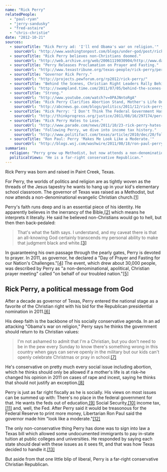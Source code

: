 ```yaml
---
name: "Rick Perry"
relatedPeople:
  - "paul-ryan"
  - "jerry-sandusky"
  - "fred-astaire"
  - "chris-christie"
date: "2012-10-21"
sources:
  - sourceTitle: "Rick Perry ad: 'I'll end Obama's war on religion.'"
    sourceUrl: "http://www.washingtonpost.com/blogs/under-god/post/rick-perry-ad-ill-end-obamas-war-on-religion/2011/12/07/gIQAAOjecO_blog.html"
  - sourceTitle: "Rick Perry believes non-Christians doomed."
    sourceUrl: "http://web.archive.org/web/20061119030904/http://www.dallasnews.com/sharedcontent/dws/dn/latestnews/stories/110606dnTSWperry.351c57c.html"
  - sourceTitle: "Perry Releases Proclamation on Prayer and Fasting."
    sourceUrl: "http://www.texastribune.org/texas-people/rick-perry/perry-releases-proclamation-on-prayer-and-fasting/"
  - sourceTitle: "Governor Rick Perry."
    sourceUrl: "http://projects.pewforum.org/rp2012/rick-perry/"
  - sourceTitle: "Behind the Scenes, Christian Right Leaders Rally Behind Rick Perry."
    sourceUrl: "http://swampland.time.com/2011/07/05/behind-the-scenes-christian-right-leaders-rally-behind-rick-perry/"
  - sourceTitle: "Strong."
    sourceUrl: "http://www.youtube.com/watch?v=0PAJNntoRgA"
  - sourceTitle: "Rick Perry Clarifies Abortion Stand, Mother's Life Only Exception."
    sourceUrl: "http://abcnews.go.com/blogs/politics/2011/12/rick-perry-modified-abortion-stand-again-mothers-life-only-exception/"
  - sourceTitle: "Rick Perry: 'I Don't Think The Federal Government Has A Role' In Education."
    sourceUrl: "http://thinkprogress.org/justice/2011/08/16/297174/perry-vs-education/?mobile=nc"
  - sourceTitle: "Rick Perry Hates to Lose."
    sourceUrl: "http://www.parade.com/news/2011/10/23-rick-perry-hates-to-lose.html"
  - sourceTitle: "Following Perry, we dive into income tax history."
    sourceUrl: "http://www.politifact.com/texas/article/2010/dec/20/following-perry-politifact-dives-income-tax-histor/"
  - sourceTitle: "Ron Paul: Perry 'Makes Me Look Like a Moderate.'"
    sourceUrl: "http://blogs.wsj.com/washwire/2011/08/18/ron-paul-perry-makes-me-look-like-a-moderate/"
summaries:
  religion: "Perry grew up Methodist, but now attends a non-denominational evangelical Christian church."
  politicalViews: "He is a far-right conservative Republican."
---
```


Rick Perry was born and raised in Paint Creek, Texas.

For Perry, the worlds of politics and religion are as tightly woven as the threads of the Jesus tapestry he wants to hang up in your kid's elementary school classroom. The governor of Texas was raised as a Methodist, but now attends a non-denominational evangelic Christian church.<a class="source-citation" href="#http%3A%2F%2Fwww.washingtonpost.com%2Fblogs%2Funder-god%2Fpost%2Frick-perry-ad-ill-end-obamas-war-on-religion%2F2011%2F12%2F07%2FgIQAAOjecO_blog.html" title="Rick Perry ad: &apos;I&apos;ll end Obama&apos;s war on religion.&apos;">[1]</a>

Perry's faith runs deep and is an essential piece of his identity. He apparently believes in the inerrancy of the Bible,<a class="source-citation" href="#http%3A%2F%2Fweb.archive.org%2Fweb%2F20061119030904%2Fhttp%3A%2F%2Fwww.dallasnews.com%2Fsharedcontent%2Fdws%2Fdn%2Flatestnews%2Fstories%2F110606dnTSWperry.351c57c.html" title="Rick Perry believes non-Christians doomed.">[2]</a> which means he interprets it literally. He said he believed non-Christians would go to hell, but then then back-pedaled:

>That's what the faith says. I understand, and my caveat there is that an all-knowing God certainly transcends my personal ability to make that judgment black and white.<a class="source-citation" href="#http%3A%2F%2Fweb.archive.org%2Fweb%2F20061119030904%2Fhttp%3A%2F%2Fwww.dallasnews.com%2Fsharedcontent%2Fdws%2Fdn%2Flatestnews%2Fstories%2F110606dnTSWperry.351c57c.html" title="Rick Perry believes non-Christians doomed.">[3]</a>

In guaranteeing his own passage through the pearly gates, Perry is devoted to prayer. In 2011, as governor, he declared a "Day of Prayer and Fasting for our Nation's Challenges."<a class="source-citation" href="#http%3A%2F%2Fwww.texastribune.org%2Ftexas-people%2Frick-perry%2Fperry-releases-proclamation-on-prayer-and-fasting%2F" title="Perry Releases Proclamation on Prayer and Fasting.">[4]</a> The event, which drew about 30,000 people, was described by Perry as "a non-denominational, apolitical, Christian prayer meeting" called "on behalf of our troubled nation."<a class="source-citation" href="#http%3A%2F%2Fprojects.pewforum.org%2Frp2012%2Frick-perry%2F" title="Governor Rick Perry.">[5]</a>

## Rick Perry, a political message from God

After a decade as governor of Texas, Perry entered the national stage as a favorite of the Christian right with his bid for the Republican presidential nomination in 2011.<a class="source-citation" href="#http%3A%2F%2Fswampland.time.com%2F2011%2F07%2F05%2Fbehind-the-scenes-christian-right-leaders-rally-behind-rick-perry%2F" title="Behind the Scenes, Christian Right Leaders Rally Behind Rick Perry.">[6]</a>

His deep faith is the backbone of his socially conservative agenda. In an ad attacking "Obama's war on religion," Perry says he thinks the government should return to its Christian values:

>I'm not ashamed to admit that I'm a Christian, but you don't need to be in the pew every Sunday to know there's something wrong in this country when gays can serve openly in the military but our kids can't openly celebrate Christmas or pray in school.<a class="source-citation" href="#http%3A%2F%2Fwww.youtube.com%2Fwatch%3Fv%3D0PAJNntoRgA" title="Strong.">[7]</a>

He's conservative on pretty much every social issue including abortion, which he thinks should only be allowed if a mother's life is at risk–he changed his opinion in 2011 on cases of rape and incest, saying he thinks that should not justify an exception.<a class="source-citation" href="#http%3A%2F%2Fabcnews.go.com%2Fblogs%2Fpolitics%2F2011%2F12%2Frick-perry-modified-abortion-stand-again-mothers-life-only-exception%2F" title="Rick Perry Clarifies Abortion Stand, Mother&apos;s Life Only Exception.">[8]</a>

Perry is just as far right fiscally as he is socially. His views on most issues can be summed up with: There's no place in the federal government for that. He wants the feds out of education,<a class="source-citation" href="#http%3A%2F%2Fthinkprogress.org%2Fjustice%2F2011%2F08%2F16%2F297174%2Fperry-vs-education%2F%3Fmobile%3Dnc" title="Rick Perry: &apos;I Don&apos;t Think The Federal Government Has A Role&apos; In Education.">[9]</a> Social Security,<a class="source-citation" href="#http%3A%2F%2Fwww.parade.com%2Fnews%2F2011%2F10%2F23-rick-perry-hates-to-lose.html" title="Rick Perry Hates to Lose.">[10]</a> income tax,<a class="source-citation" href="#http%3A%2F%2Fwww.politifact.com%2Ftexas%2Farticle%2F2010%2Fdec%2F20%2Ffollowing-perry-politifact-dives-income-tax-histor%2F" title="Following Perry, we dive into income tax history.">[11]</a> and, well, the Fed. After Perry said it would be treasonous for the Federal Reserve to print more money, Libertarian Ron Paul said the governor made him "look like a moderate."<a class="source-citation" href="#http%3A%2F%2Fblogs.wsj.com%2Fwashwire%2F2011%2F08%2F18%2Fron-paul-perry-makes-me-look-like-a-moderate%2F" title="Ron Paul: Perry &apos;Makes Me Look Like a Moderate.&apos;">[12]</a>

The only non-conservative thing Perry has done was to sign into law a Texas bill which allowed some undocumented immigrants to pay in-state tuition at public colleges and universities. He responded by saying each state should deal with these issues as it sees fit, and that was how Texas decided to handle it.<a class="source-citation" href="#http%3A%2F%2Fwww.parade.com%2Fnews%2F2011%2F10%2F23-rick-perry-hates-to-lose.html" title="Rick Perry Hates to Lose.">[13]</a>

But aside from that one little blip of liberal, Perry is a far-right conservative Christian Republican.